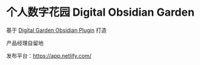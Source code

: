 # 个人数字花园 Digital Obsidian Garden
基于 [Digital Garden Obsidian Plugin](https://github.com/oleeskild/Obsidian-Digital-Garden) 打造

产品经理自留地

发布平台：https://app.netlify.com/

